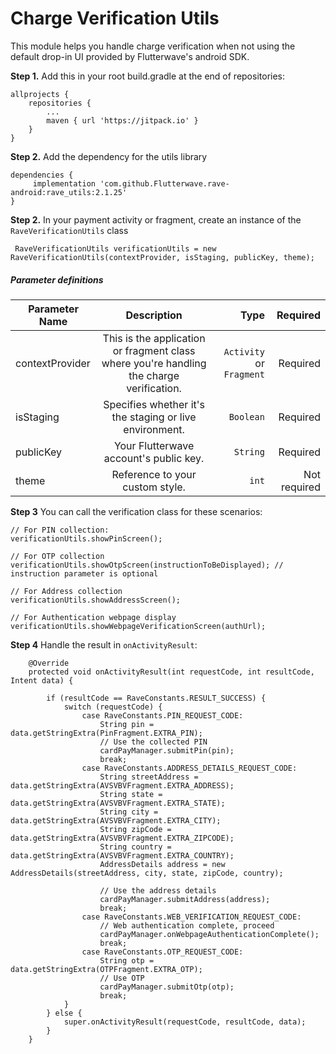 # Charge Verification Utils
This module helps you handle charge verification when not using the default drop-in UI provided by Flutterwave's android SDK.

**Step 1.** Add this in your root build.gradle at the end of repositories:

    allprojects {
		repositories {
			...
			maven { url 'https://jitpack.io' }
		}
	}

**Step 2.** Add the dependency for the utils library

    dependencies {
	     implementation 'com.github.Flutterwave.rave-android:rave_utils:2.1.25'
	}

**Step 2.**  In your payment activity or fragment, create an instance of the `RaveVerificationUtils` class

     RaveVerificationUtils verificationUtils = new RaveVerificationUtils(contextProvider, isStaging, publicKey, theme);

##### Parameter definitions
| Parameter Name      | Description           | Type | Required  |
| ------------- |:-------------:| -----:| -----:|
| contextProvider     |  This is the application or fragment class where you're handling the charge verification. | `Activity` or `Fragment` | Required
| isStaging     |  Specifies whether it's the staging or live environment. | `Boolean` | Required
| publicKey     |  Your Flutterwave account's public key. | `String` | Required
| theme     |  Reference to your custom style. | `int` | Not required

**Step 3** You can call the verification class for these scenarios:

```
// For PIN collection:
verificationUtils.showPinScreen();
        
// For OTP collection
verificationUtils.showOtpScreen(instructionToBeDisplayed); // instruction parameter is optional
        
// For Address collection
verificationUtils.showAddressScreen();
        
// For Authentication webpage display
verificationUtils.showWebpageVerificationScreen(authUrl);
```

**Step 4** Handle the result in `onActivityResult`:

```
    @Override
    protected void onActivityResult(int requestCode, int resultCode, Intent data) {

        if (resultCode == RaveConstants.RESULT_SUCCESS) {
            switch (requestCode) {
                case RaveConstants.PIN_REQUEST_CODE:
                    String pin = data.getStringExtra(PinFragment.EXTRA_PIN);
                    // Use the collected PIN
                    cardPayManager.submitPin(pin);
                    break;
                case RaveConstants.ADDRESS_DETAILS_REQUEST_CODE:
                    String streetAddress = data.getStringExtra(AVSVBVFragment.EXTRA_ADDRESS);
                    String state = data.getStringExtra(AVSVBVFragment.EXTRA_STATE);
                    String city = data.getStringExtra(AVSVBVFragment.EXTRA_CITY);
                    String zipCode = data.getStringExtra(AVSVBVFragment.EXTRA_ZIPCODE);
                    String country = data.getStringExtra(AVSVBVFragment.EXTRA_COUNTRY);
                    AddressDetails address = new AddressDetails(streetAddress, city, state, zipCode, country);

                    // Use the address details
                    cardPayManager.submitAddress(address);
                    break;
                case RaveConstants.WEB_VERIFICATION_REQUEST_CODE:
                    // Web authentication complete, proceed
                    cardPayManager.onWebpageAuthenticationComplete();
                    break;
                case RaveConstants.OTP_REQUEST_CODE:
                    String otp = data.getStringExtra(OTPFragment.EXTRA_OTP);
                    // Use OTP
                    cardPayManager.submitOtp(otp);
                    break;
            }
        } else {
            super.onActivityResult(requestCode, resultCode, data);
        }
    }
```
